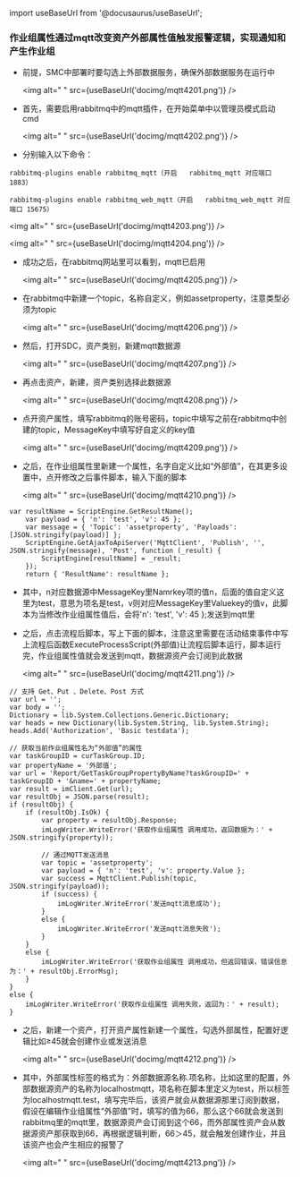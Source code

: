 
import useBaseUrl from '@docusaurus/useBaseUrl';

### 作业组属性通过mqtt改变资产外部属性值触发报警逻辑，实现通知和产生作业组

* 前提，SMC中部署时要勾选上外部数据服务，确保外部数据服务在运行中

  <img alt=" " src={useBaseUrl('docimg/mqtt4201.png')} />

* 首先，需要启用rabbitmq中的mqtt插件，在开始菜单中以管理员模式启动cmd

  <img alt=" " src={useBaseUrl('docimg/mqtt4202.png')} />

* 分别输入以下命令：

```
rabbitmq-plugins enable rabbitmq_mqtt（开启   rabbitmq_mqtt 对应端口 1883）

rabbitmq-plugins enable rabbitmq_web_mqtt（开启   rabbitmq_web_mqtt 对应端口 15675）
```

  <img alt=" " src={useBaseUrl('docimg/mqtt4203.png')} />

  <img alt=" " src={useBaseUrl('docimg/mqtt4204.png')} />

* 成功之后，在rabbitmq网站里可以看到，mqtt已启用

  <img alt=" " src={useBaseUrl('docimg/mqtt4205.png')} />

* 在rabbitmq中新建一个topic，名称自定义，例如assetproperty，注意类型必须为topic

  <img alt=" " src={useBaseUrl('docimg/mqtt4206.png')} />

* 然后，打开SDC，资产类别，新建mqtt数据源

  <img alt=" " src={useBaseUrl('docimg/mqtt4207.png')} />

* 再点击资产，新建，资产类别选择此数据源

  <img alt=" " src={useBaseUrl('docimg/mqtt4208.png')} />

* 点开资产属性，填写rabbitmq的账号密码，topic中填写之前在rabbitmq中创建的topic，MessageKey中填写好自定义的key值

  <img alt=" " src={useBaseUrl('docimg/mqtt4209.png')} />

* 之后，在作业组属性里新建一个属性，名字自定义比如“外部值”，在其更多设置中，点开修改之后事件脚本，输入下面的脚本

  <img alt=" " src={useBaseUrl('docimg/mqtt4210.png')} />

```
var resultName = ScriptEngine.GetResultName();
    var payload = { 'n': 'test', 'v': 45 };
    var message = { 'Topic': 'assetproperty', 'Payloads': [JSON.stringify(payload)] };
    ScriptEngine.GetAjaxToApiServer('MqttClient', 'Publish', '', JSON.stringify(message), 'Post', function (_result) {
        ScriptEngine[resultName] = _result;
    });
    return { 'ResultName': resultName };
```

* 其中，n对应数据源中MessageKey里Namrkey项的值n，后面的值自定义这里为test，意思为项名是test，v则对应MessageKey里Valuekey的值v，此脚本为当修改作业组属性值后，会将'n': 'test', 'v': 45 };发送到mqtt里

* 之后，点击流程后脚本，写上下面的脚本，注意这里需要在活动结束事件中写上流程后函数ExecuteProcessScript(外部值)让流程后脚本运行，脚本运行完，作业组属性值就会发送到mqtt，数据源资产会订阅到此数据

  <img alt=" " src={useBaseUrl('docimg/mqtt4211.png')} />

```
// 支持 Get、Put 、Delete、Post 方式
var url = '';
var body = '';
Dictionary = lib.System.Collections.Generic.Dictionary;
var heads = new Dictionary(lib.System.String, lib.System.String);
heads.Add('Authorization', 'Basic testdata');

// 获取当前作业组属性名为“外部值”的属性 
var taskGroupID = curTaskGroup.ID;
var propertyName = '外部值';
var url = 'Report/GetTaskGroupPropertyByName?taskGroupID=' + taskGroupID + '&name=' + propertyName;
var result = imClient.Get(url);
var resultObj = JSON.parse(result);
if (resultObj) {
    if (resultObj.IsOk) {
        var property = resultObj.Response;
        imLogWriter.WriteError('获取作业组属性 调用成功，返回数据为：' + JSON.stringify(property));

        // 通过MQTT发送消息
        var topic = 'assetproperty';
        var payload = { 'n': 'test', 'v': property.Value };
        var success = MqttClient.Publish(topic, JSON.stringify(payload));
        if (success) {
            imLogWriter.WriteError('发送mqtt消息成功');
        }
        else {
            imLogWriter.WriteError('发送mqtt消息失败');
        }
    }
    else {
        imLogWriter.WriteError('获取作业组属性 调用成功，但返回错误，错误信息为：' + resultObj.ErrorMsg);
    }
}
else {
    imLogWriter.WriteError('获取作业组属性 调用失败，返回为：' + result);
}
```

* 之后，新建一个资产，打开资产属性新建一个属性，勾选外部属性，配置好逻辑比如≥45就会创建作业或发送消息

  <img alt=" " src={useBaseUrl('docimg/mqtt4212.png')} />

* 其中，外部属性标签的格式为：外部数据源名称.项名称，比如这里的配置，外部数据源资产的名称为localhostmqtt，项名称在脚本里定义为test，所以标签为localhostmqtt.test，填写完毕后，该资产就会从数据源那里订阅到数据，假设在编辑作业组属性“外部值”时，填写的值为66，那么这个66就会发送到rabbitmq里的mqtt里，数据源资产会订阅到这个66，而外部属性资产会从数据源资产那获取到66，再根据逻辑判断，66＞45，就会触发创建作业，并且该资产也会产生相应的报警了

  <img alt=" " src={useBaseUrl('docimg/mqtt4213.png')} />
